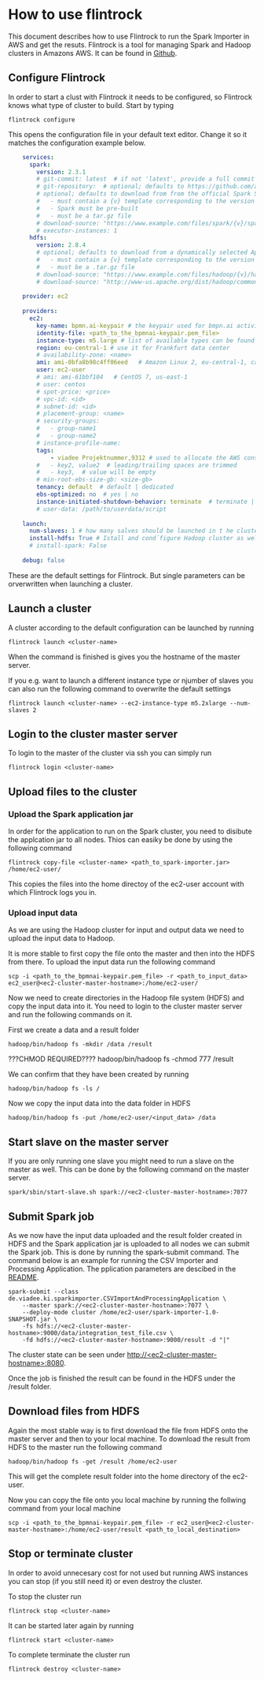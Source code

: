 # How to use flintrock
This document describes how to use Flintrock to run the Spark Importer in AWS and get the resuts. Flintrock is a tool for managing Spark and Hadoop clusters in Amazons AWS. It can be found in 
[Github](https://github.com/nchammas/flintrock).

## Configure Flintrock
In order to start a clust with Flintrock it needs to be configured, so Flintrock knows what type of cluster to build. Start by typing
	
	flintrock configure
	
This opens the configuration file in your default text editor. Change it so it matches the configuration example below.

```yaml
	services:
	  spark:
	    version: 2.3.1
	    # git-commit: latest  # if not 'latest', provide a full commit SHA; e.g. d6dc12ef0146ae409834c78737c116050961f350
	    # git-repository:  # optional; defaults to https://github.com/apache/spark
	    # optional; defaults to download from from the official Spark S3 bucket
	    #   - must contain a {v} template corresponding to the version
	    #   - Spark must be pre-built
	    #   - must be a tar.gz file
	    # download-source: "https://www.example.com/files/spark/{v}/spark-{v}.tar.gz"
	    # executor-instances: 1
	  hdfs:
	    version: 2.8.4
	    # optional; defaults to download from a dynamically selected Apache mirror
	    #   - must contain a {v} template corresponding to the version
	    #   - must be a .tar.gz file
	    # download-source: "https://www.example.com/files/hadoop/{v}/hadoop-{v}.tar.gz"
	    # download-source: "http://www-us.apache.org/dist/hadoop/common/hadoop-{v}/hadoop-{v}.tar.gz"
	
	provider: ec2
	
	providers:
	  ec2:
	    key-name: bpmn.ai-keypair # the keypair used for bmpn.ai activities
	    identity-file: <path_to_the_bpmnai-keypair.pem_file>
	    instance-type: m5.large # list of available types can be found here: https://aws.amazon.com/ec2/instance-types/
	    region: eu-central-1 # use it for Frankfurt data center
	    # availability-zone: <name>
	    ami: ami-0bfa8b98c4ff06eed   # Amazon Linux 2, eu-central-1, can be found here and might change in future: https://aws.amazon.com/amazon-linux-2/release-notes/
	    user: ec2-user
	    # ami: ami-61bbf104   # CentOS 7, us-east-1
	    # user: centos
	    # spot-price: <price>
	    # vpc-id: <id>
	    # subnet-id: <id>
	    # placement-group: <name>
	    # security-groups:
	    #   - group-name1
	    #   - group-name2
	    # instance-profile-name:
	    tags:
			- viadee Projektnummer,9312 # used to allocate the AWS consts in viadee
	    #   - key2, value2  # leading/trailing spaces are trimmed
	    #   - key3,  # value will be empty
	    # min-root-ebs-size-gb: <size-gb>
	    tenancy: default  # default | dedicated
	    ebs-optimized: no  # yes | no
	    instance-initiated-shutdown-behavior: terminate  # terminate | stop
	    # user-data: /path/to/userdata/script
	
	launch:
	  num-slaves: 1 # how many salves should be launched in t he cluster?
	  install-hdfs: True # Istall and cond´figure Hadoop cluster as well
	  # install-spark: False
	
	debug: false
```

These are the default settings for Flintrock. But single parameters can be orverwritten when launching a cluster.


## Launch a cluster
A cluster according to the default configuration can be launched by running

	flintrock launch <cluster-name>
	
When the command is finished is gives you the hostname of the master server.

If you e.g. want to launch a different instance type or njumber of slaves you can also run the following command to overwrite the default settings

	flintrock launch <cluster-name> --ec2-instance-type m5.2xlarge --num-slaves 2

## Login to the cluster master server
To login to the master of the cluster via ssh you can simply run

	flintrock login <cluster-name>

## Upload files to the cluster 

### Upload the Spark application jar
In order for the application to run on the Spark cluster, you need to disibute the applcation jar to all nodes. Thios can easiky be done by using the following command

	flintrock copy-file <cluster-name> <path_to_spark-importer.jar> /home/ec2-user/

This copies the files into the home directoy of the ec2-user account with which Flintrock logs you in.
		
### Upload input data
As we are using the Hadoop cluster for input and output data we need to upload the input data to Hadoop.

It is more stable to first copy the file onto the master and then into the HDFS from there. To upload the input data run the following command

	scp -i <path_to_the_bpmnai-keypair.pem_file> -r <path_to_input_data> ec2_user@<ec2-cluster-master-hostname>:/home/ec2-user/

Now we need to create directories in the Hadoop file system (HDFS) and copy the input data into it. You need to login to the cluster master server and run the following commands on it.

First we create a data and a result folder

	hadoop/bin/hadoop fs -mkdir /data /result
	
???CHMOD REQUIRED????
	hadoop/bin/hadoop fs -chmod 777 /result
	
We can confirm that they have been created by running

	hadoop/bin/hadoop fs -ls /
	
Now we copy the input data into the data folder in HDFS

	hadoop/bin/hadoop fs -put /home/ec2-user/<input_data> /data



## Start slave on the master server
If you are only running one slave you might need to run a slave on the master as well. This can be done by the following command on the master server.

	spark/sbin/start-slave.sh spark://<ec2-cluster-master-hostname>:7077


## Submit Spark job
As we now have the input data uploaded and the result folder created in HDFS and the Spark application jar is uploaded to all nodes we can submit the Spark job. This is done by running the spark-submit command. The command below is an example for running the CSV Importer and Processing Application. The pplication parameters are descibed in the [README](./README.MD).

	spark-submit --class de.viadee.ki.sparkimporter.CSVImportAndProcessingApplication \
		--master spark://<ec2-cluster-master-hostname>:7077 \
		--deploy-mode cluster /home/ec2-user/spark-importer-1.0-SNAPSHOT.jar \
		-fs hdfs://<ec2-cluster-master-hostname>:9000/data/integration_test_file.csv \
		-fd hdfs://<ec2-cluster-master-hostname>:9000/result -d "|"
		
The cluster state can be seen under [http://\<ec2-cluster-master-hostname\>:8080](http://<ec2-cluster-master-hostname>:8080).

Once the job is finished the result can be found in the HDFS under the /result folder.

## Download files from HDFS
Again the most stable way is to first download the file from HDFS onto the master server and then to your local machine. To download the result from HDFS to the master run the following command

	hadoop/bin/hadoop fs -get /result /home/ec2-user
	
This will get the complete result folder into the home directory of the ec2-user.

Now you can copy the file onto you local machine by running the follwing command from your local machine

	scp -i <path_to_the_bpmnai-keypair.pem_file> -r ec2_user@<ec2-cluster-master-hostname>:/home/ec2-user/result <path_to_local_destination>

## Stop or terminate cluster
In order to avoid unnecesary cost for not used but running AWS instances you can stop (if you still need it) or even destroy the cluster.

To stop the cluster run

	flintrock stop <cluster-name>
	
It can be started later again by running

	flintrock start <cluster-name>
	
To complete terminate the cluster run

	flintrock destroy <cluster-name>